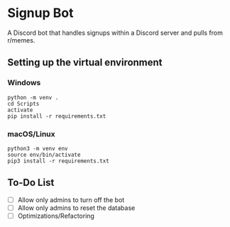 # Signup Bot
A Discord bot that handles signups within a Discord server and pulls from r/memes.

## Setting up the virtual environment
### Windows
```
python -m venv .
cd Scripts
activate
pip install -r requirements.txt
```

### macOS/Linux
```
python3 -m venv env
source env/bin/activate
pip3 install -r requirements.txt
```

## To-Do List
- [ ] Allow only admins to turn off the bot
- [ ] Allow only admins to reset the database
- [ ] Optimizations/Refactoring 